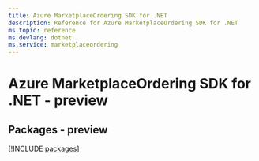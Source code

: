```yaml
---
title: Azure MarketplaceOrdering SDK for .NET
description: Reference for Azure MarketplaceOrdering SDK for .NET
ms.topic: reference
ms.devlang: dotnet
ms.service: marketplaceordering
---
```

# Azure MarketplaceOrdering SDK for .NET - preview
## Packages - preview
[!INCLUDE [packages](marketplaceordering-index.md)]

